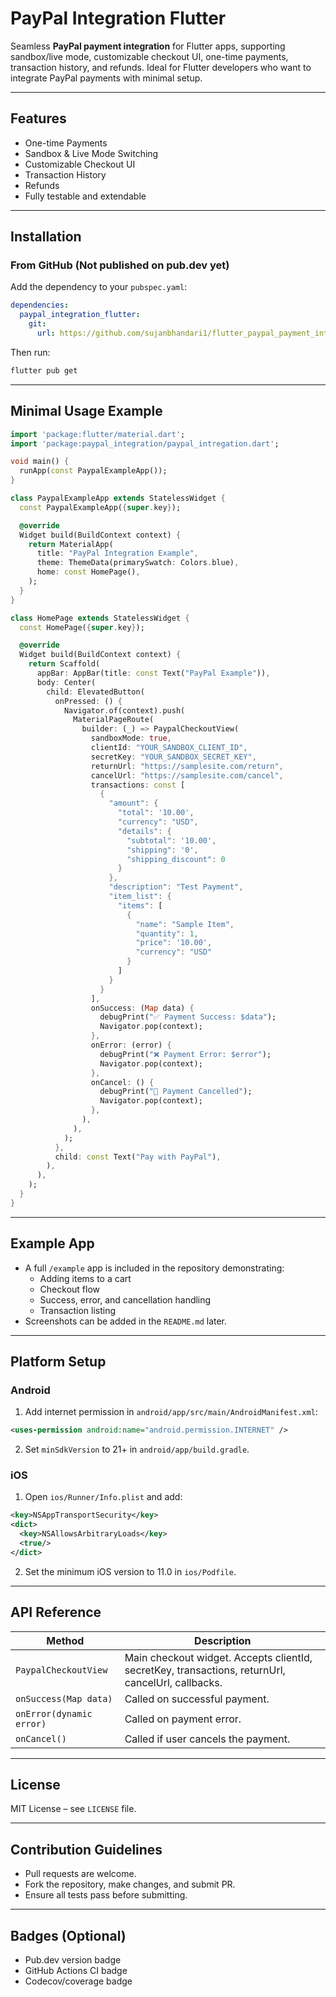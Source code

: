 # PayPal Integration Flutter

Seamless **PayPal payment integration** for Flutter apps, supporting sandbox/live mode, customizable checkout UI, one-time payments, transaction history, and refunds. Ideal for Flutter developers who want to integrate PayPal payments with minimal setup.

---

## Features

- One-time Payments
- Sandbox & Live Mode Switching
- Customizable Checkout UI
- Transaction History
- Refunds
- Fully testable and extendable

---

## Installation

### From GitHub (Not published on pub.dev yet)

Add the dependency to your `pubspec.yaml`:

```yaml
dependencies:
  paypal_integration_flutter:
    git:
      url: https://github.com/sujanbhandari1/flutter_paypal_payment_integration.git
```

Then run:

```bash
flutter pub get
```

---

## Minimal Usage Example

```dart
import 'package:flutter/material.dart';
import 'package:paypal_integration/paypal_intregation.dart';

void main() {
  runApp(const PaypalExampleApp());
}

class PaypalExampleApp extends StatelessWidget {
  const PaypalExampleApp({super.key});

  @override
  Widget build(BuildContext context) {
    return MaterialApp(
      title: "PayPal Integration Example",
      theme: ThemeData(primarySwatch: Colors.blue),
      home: const HomePage(),
    );
  }
}

class HomePage extends StatelessWidget {
  const HomePage({super.key});

  @override
  Widget build(BuildContext context) {
    return Scaffold(
      appBar: AppBar(title: const Text("PayPal Example")),
      body: Center(
        child: ElevatedButton(
          onPressed: () {
            Navigator.of(context).push(
              MaterialPageRoute(
                builder: (_) => PaypalCheckoutView(
                  sandboxMode: true,
                  clientId: "YOUR_SANDBOX_CLIENT_ID",
                  secretKey: "YOUR_SANDBOX_SECRET_KEY",
                  returnUrl: "https://samplesite.com/return",
                  cancelUrl: "https://samplesite.com/cancel",
                  transactions: const [
                    {
                      "amount": {
                        "total": '10.00',
                        "currency": "USD",
                        "details": {
                          "subtotal": '10.00',
                          "shipping": '0',
                          "shipping_discount": 0
                        }
                      },
                      "description": "Test Payment",
                      "item_list": {
                        "items": [
                          {
                            "name": "Sample Item",
                            "quantity": 1,
                            "price": '10.00',
                            "currency": "USD"
                          }
                        ]
                      }
                    }
                  ],
                  onSuccess: (Map data) {
                    debugPrint("✅ Payment Success: $data");
                    Navigator.pop(context);
                  },
                  onError: (error) {
                    debugPrint("❌ Payment Error: $error");
                    Navigator.pop(context);
                  },
                  onCancel: () {
                    debugPrint("🚫 Payment Cancelled");
                    Navigator.pop(context);
                  },
                ),
              ),
            );
          },
          child: const Text("Pay with PayPal"),
        ),
      ),
    );
  }
}
```

---

## Example App

- A full `/example` app is included in the repository demonstrating:
    - Adding items to a cart
    - Checkout flow
    - Success, error, and cancellation handling
    - Transaction listing
- Screenshots can be added in the `README.md` later.

---

## Platform Setup

### Android

1. Add internet permission in `android/app/src/main/AndroidManifest.xml`:

```xml
<uses-permission android:name="android.permission.INTERNET" />
```

2. Set `minSdkVersion` to 21+ in `android/app/build.gradle`.

### iOS

1. Open `ios/Runner/Info.plist` and add:

```xml
<key>NSAppTransportSecurity</key>
<dict>
  <key>NSAllowsArbitraryLoads</key>
  <true/>
</dict>
```

2. Set the minimum iOS version to 11.0 in `ios/Podfile`.

---

## API Reference

| Method | Description |
|--------|-------------|
| `PaypalCheckoutView` | Main checkout widget. Accepts clientId, secretKey, transactions, returnUrl, cancelUrl, callbacks. |
| `onSuccess(Map data)` | Called on successful payment. |
| `onError(dynamic error)` | Called on payment error. |
| `onCancel()` | Called if user cancels the payment. |

---

## License

MIT License – see `LICENSE` file.

---

## Contribution Guidelines

- Pull requests are welcome.
- Fork the repository, make changes, and submit PR.
- Ensure all tests pass before submitting.

---

## Badges (Optional)

- Pub.dev version badge
- GitHub Actions CI badge
- Codecov/coverage badge